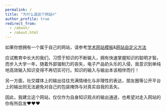 ```yaml
---
permalink: /
title: "为什么造这个网站☺️"
author_profile: true
redirect_from: 
  - /about/
  - /about.html
---
```


如果你想拥有一个属于自己的网站，请参考[学术网站模板](https://github.com/academicpages/academicpages.github.io)&[网站自定义方法](https://zhuanlan.zhihu.com/p/370549865)

应试教育中长大的我们，习惯于知识的不断输入，拥有快速掌握知识的聪明才智。而步入大学一年，随着外部强制力的丧失，电子产品奶头乐的入侵，我意识到单纯地高效输入知识变得不再切实可行。知识的输入与输出本该相伴而行！

另一方面，社交媒体上的输出往往充满情绪化与非理性的表达，朋友圈等公开平台上的输出则无法避免对自己的包装掩饰与对真实自我的丢失。


因此，我建立这个网站，仅仅作为自身知识观点的输出通道，也希望对走入网站的你有所启发❤️❤️❤️
